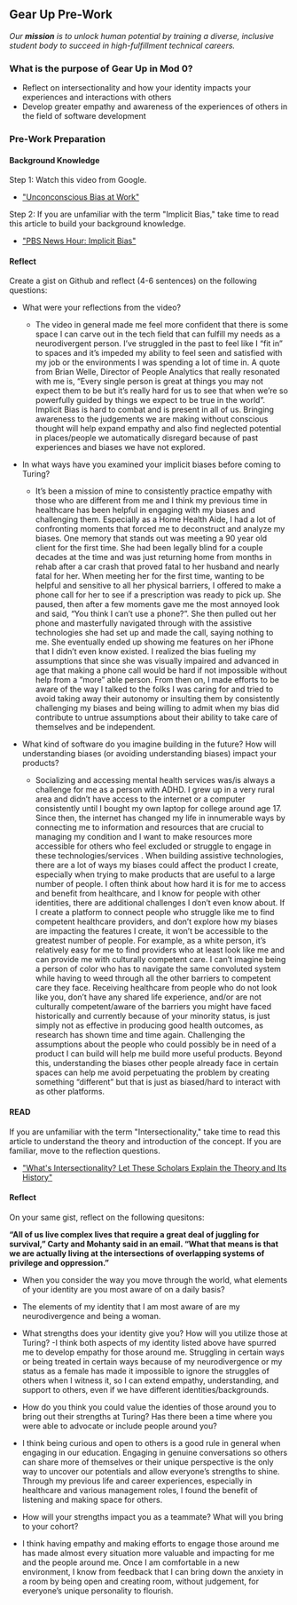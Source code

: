 ## Gear Up Pre-Work

_Our **mission** is to unlock human potential by training a diverse, inclusive student body to succeed in high-fulfillment technical careers._

### What is the purpose of Gear Up in Mod 0?

* Reflect on intersectionality and how your identity impacts your experiences and interactions with others
* Develop greater empathy and awareness of the experiences of others in the field of software development

### Pre-Work Preparation
#### Background Knowledge

Step 1: Watch this video from Google. 
* ["Unconconscious Bias at Work"](https://www.youtube.com/watch?v=NW5s_-Nl3JE)

Step 2: If you are unfamiliar with the term "Implicit Bias," take time to read this article to build your background knowledge. 
* ["PBS News Hour: Implicit Bias"](https://www.pbs.org/newshour/nation/making-people-aware-of-their-implicit-biases-doesnt-usually-change-minds-but-heres-what-does-work)

#### Reflect
Create a gist on Github and reflect (4-6 sentences) on the following questions:

* What were your reflections from the video?
  - The video in general made me feel more confident that there is some space I can carve out in the tech field that can fulfill my needs as a neurodivergent person. I’ve struggled in the past to feel like I “fit in” to spaces and it’s impeded my ability to feel seen and satisfied with my job or the environments I was spending a lot of time in. A quote from Brian Welle, Director of People Analytics that really resonated with me is, “Every single person is great at things you may not expect them to be but it’s really hard for us to see that when we’re so powerfully guided by things we expect to be true in the world”. Implicit Bias is hard to combat and is present in all of us. Bringing awareness to the judgements we are making without conscious thought will help expand empathy and also find neglected potential in places/people we automatically disregard because of past experiences and biases we have not explored.

* In what ways have you examined your implicit biases before coming to Turing?
  - It’s been a mission of mine to consistently practice empathy with those who are different from me and I think my previous time in healthcare has been helpful in engaging with my biases and challenging them. Especially as a Home Health Aide, I had a lot of confronting moments that forced me to deconstruct and analyze my biases. One memory that stands out was meeting a 90 year old client for the first time. She had been legally blind for a couple decades at the time and was just returning home from months in rehab after a car crash that proved fatal to her husband and nearly fatal for her. When meeting her for the first time, wanting to be helpful and sensitive to all her physical barriers, I offered to make a phone call for her to see if a prescription was ready to pick up. She paused, then after a few moments gave me the most annoyed look and said, “You think I can’t use a phone?”. She then pulled out her phone and masterfully navigated through with the assistive technologies she had set up and made the call, saying nothing to me. She eventually ended up showing me features on her iPhone that I didn’t even know existed. I realized the bias fueling my assumptions that since she was visually impaired and advanced in age that making a phone call would be hard if not impossible without help from a “more” able person. From then on, I made efforts to be aware of the way I talked to the folks I was caring for and tried to avoid taking away their autonomy or insulting them by consistently challenging my biases and being willing to admit when my bias did contribute to untrue assumptions about their ability to take care of themselves and be independent.

* What kind of software do you imagine building in the future? How will understanding biases (or avoiding understanding biases) impact your products?
  - Socializing and accessing mental health services was/is always a challenge for me as a person with ADHD. I grew up in a very rural area and didn’t have access to the internet or a computer consistently until I bought my own laptop for college around age 17. Since then, the internet has changed my life in innumerable ways by connecting me to information and resources that are crucial to managing my condition and I want to make resources more accessible for others who feel excluded or struggle to engage in these technologies/services . When building assistive technologies, there are a lot of ways my biases could affect the product I create, especially when trying to make products that are useful to a large number of people. I often think about how hard it is for me to access and benefit from healthcare, and I know for people with other identities, there are additional challenges I don’t even know about. If I create a platform to connect people who struggle like me to find competent healthcare providers, and don’t explore how my biases are impacting the features I create, it won’t be accessible to the greatest number of people. For example, as a white person, it’s relatively easy for me to find providers who at least look like me and can provide me with culturally competent care. I can’t imagine being a person of color who has to navigate the same convoluted system while having to weed through all the other barriers to competent care they face. Receiving healthcare from people who do not look like you, don’t have any shared life experience, and/or are not culturally competent/aware of the barriers you might have faced historically and currently because of your minority status, is just simply not as effective in producing good health outcomes, as research has shown time and time again. Challenging the assumptions about the people who could possibly be in need of a product I can build will help me build more useful products. Beyond this, understanding the biases other people already face in certain spaces can help me avoid perpetuating the problem by creating something “different” but that is just as biased/hard to interact with as other platforms.


#### READ

If you are unfamiliar with the term "Intersectionality," take time to read this article to understand the theory and introduction of the concept. If you are familiar, move to the reflection questions.  
* ["What's Intersectionality? Let These Scholars Explain the Theory and Its History"](https://time.com/5560575/intersectionality-theory/)

#### Reflect
On your same gist, reflect on the following quesitons:

<b>“All of us live complex lives that require a great deal of juggling for survival,” Carty and Mohanty said in an email. “What that means is that we are actually living at the intersections of overlapping systems of privilege and oppression.”</b>

 * When you consider the way you move through the world, what elements of your identity are you most aware of on a daily basis?
  - The elements of my identity that I am most aware of are my neurodivergence and being a woman.
 
 * What strengths does your identity give you?  How will you utilize those at Turing?
  -I think both aspects of my identity listed above have spurred me to develop empathy for those around me. Struggling in certain ways or being treated in certain ways because of my neurodivergence or my status as a female has made it impossible to ignore the struggles of others when I witness it, so I can extend empathy, understanding, and support to others, even if we have different identities/backgrounds.
  
 * How do you think you could value the identies of those around you to bring out their strengths at Turing? Has there been a time where you were able to advocate or include people around you?
  - I think being curious and open to others is a good rule in general when engaging in our education. Engaging in genuine conversations so others can share more of themselves or their unique perspective is the only way to uncover our potentials and allow everyone’s strengths to shine. Through my previous life and career experiences, especially in healthcare and various management roles, I found the benefit of listening and making space for others.
  
 * How will your strengths impact you as a teammate?  What will you bring to your cohort? 
  - I think having empathy and making efforts to engage those around me has made almost every situation more valuable and impacting for me and the people around me. Once I am comfortable in a new environment, I know from feedback that I can bring down the anxiety in a room by being open and creating room, without judgement, for everyone’s unique personality to flourish.
